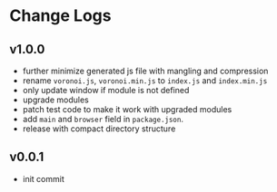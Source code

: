 # Change Logs

## v1.0.0

 - further minimize generated js file with mangling and compression
 - rename `voronoi.js`, `voronoi.min.js` to `index.js` and `index.min.js`
 - only update window if module is not defined
 - upgrade modules
 - patch test code to make it work with upgraded modules
 - add `main` and `browser` field in `package.json`.
 - release with compact directory structure


## v0.0.1

 - init commit
